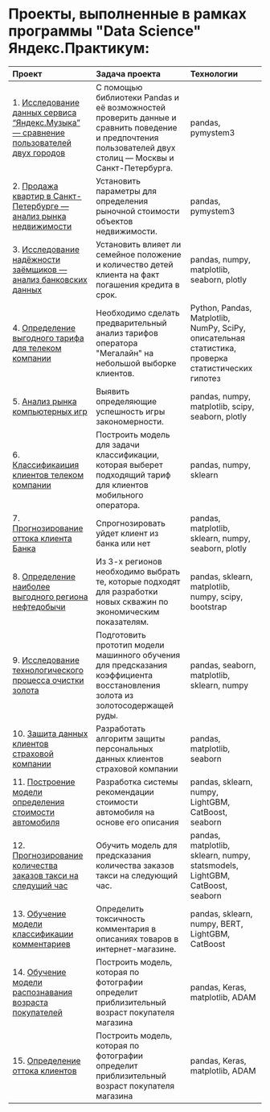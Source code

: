 # Проекты, выполненные в рамках программы "Data Science" Яндекс.Практикум:

| Проект                          | Задача проекта                                                 | Технологии|
|:------------------------------|:-------------------------------------------------------------|:--------|
| 1. [Исследование данных сервиса “Яндекс.Музыка” — сравнение пользователей двух городов](https://github.com/sashagorbachev/YandexPracticum/tree/main/Музыка_больших_городов.ipynb)| С помощью библиотеки Pandas и её возможностей проверить данные и сравнить поведение и предпочтения пользователей двух столиц — Москвы и Санкт-Петербурга.| pandas, pymystem3|
| 2. [Продажа квартир в Санкт-Петербурге — анализ рынка недвижимости](https://github.com/sashagorbachev/YandexPracticum/tree/main/Проект%2002%20Анализ%20рынка%20недвижимости.ipynb)| Установить параметры для определения рыночной стоимости объектов недвижимости.| pandas, pymystem3|
| 3. [Исследование надёжности заёмщиков — анализ банковских данных](https://github.com/sashagorbachev/YandexPracticum/tree/main/Проект%2003%20Исследование%20надежности%20заемщиков.ipynb)| Установить влияет ли семейное положение и количество детей клиента на факт погашения кредита в срок.| pandas, numpy, matplotlib, seaborn, plotly|
| 4. [Определение выгодного тарифа для телеком компании](https://github.com/sashagorbachev/YandexPracticum/tree/main/Проект%2004%20Перспективный%20тариф%20для%20оператора.ipynb)| Необходимо сделать предварительный анализ тарифов оператора "Мегалайн" на небольшой выборке клиентов.| Python, Pandas, Matplotlib, NumPy, SciPy, описательная статистика, проверка статистических гипотез|
| 5. [Анализ рынка компьютерных игр](https://github.com/sashagorbachev/YandexPracticum/tree/main/Проект%2005%20Определение%20критериев%20успешности%20компьютерных%20игр.ipynb)| Выявить определяющие успешность игры закономерности.| pandas, numpy, matplotlib, scipy, seaborn, plotly|
| 6. [Классификаиция клиентов телеком компании](https://github.com/sashagorbachev/YandexPracticum/tree/main/Проект%2006%20Рекомендация%20тарифов.ipynb)| Построить модель для задачи классификации, которая выберет подходящий тариф для клиентов мобильного оператора. |pandas, numpy, sklearn|
| 7. [Прогнозирование оттока клиента Банка](https://github.com/sashagorbachev/YandexPracticum/tree/main/Проект%2007%20Отток%20клиентов%20банка.ipynb)| Спрогнозировать уйдет клиент из банка или нет|pandas, matplotlib, sklearn, numpy, seaborn, plotly|
| 8. [Определение наиболее выгодного региона нефтедобычи](https://github.com/sashagorbachev/YandexPracticum/tree/main/Проект%2008%20Выбор%20локации%20для%20скважины.ipynb)| Из 3-х регионов необходимо выбрать те, которые подходят для разработки новых скважин по экономическим показателям.| pandas, sklearn, matplotlib, numpy, scipy, bootstrap|
| 9. [Исследование технологического процесса очистки золота](https://github.com/sashagorbachev/YandexPracticum/tree/main/Проект%2009%20Восстановление%20золота%20из%20руды.ipynb)| Подготовить прототип модели машинного обучения для предсказания коэффициента восстановления золота из золотосодержащей руды.| pandas, seaborn, matplotlib, sklearn, numpy|
| 10. [Защита данных клиентов страховой компании](https://github.com/sashagorbachev/YandexPracticum/tree/main/Проект%2010%20Защита%20персональных%20данных.ipynb)| Разработать алгоритм защиты персональных данных клиентов страховой компании|pandas, matplotlib, seaborn|
| 11. [Построение модели определения стоимости автомобиля](https://github.com/sashagorbachev/YandexPracticum/tree/main/Проект%2011%20Определение%20стоимости%20автомобилей.ipynb)| Разработка системы рекомендации стоимости автомобиля на основе его описания|pandas, sklearn, numpy, LightGBM, CatBoost, seaborn|
| 12. [Прогнозирование количества заказов такси на следущий час](https://github.com/sashagorbachev/YandexPracticum/tree/main/Проект%2012%20Прогнозирование%20заказов%20такси.ipynb)| Обучить модель для предсказания количества заказов такси на следующий час.|pandas, matplotlib, sklearn, numpy, statsmodels, LightGBM, CatBoost, seaborn|
| 13. [Обучение модели классификации комментариев](https://github.com/sashagorbachev/YandexPracticum/tree/main/Проект%2013%20Определение%20токсичных%20комментариев.ipynb)| Определить токсичность комментария в описаниях товаров в интернет-магазине.|pandas, sklearn, numpy, BERT, LightGBM, CatBoost|
| 14. [Обучение модели распознавания возраста покупателей](https://github.com/sashagorbachev/YandexPracticum/tree/main/Проект%2014%20Определение%20возраста%20покупателей.ipynb)| Построить модель, которая по фотографии определит приблизительный возраст покупателя магазина|pandas, Keras, matplotlib, ADAM|
| 15. [Определение оттока клиентов](https://github.com/sashagorbachev/YandexPracticum/tree/main/Проект%2015%20Определение%20оттока%20клиентов.ipynb)| Построить модель, которая по фотографии определит приблизительный возраст покупателя магазина|pandas, Keras, matplotlib, ADAM|
 
